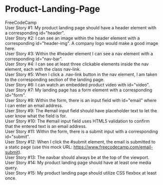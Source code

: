 # Product-Landing-Page
FreeCodeCamp
<br>
User Story #1: My product landing page should have a header element with a corresponding id="header".
<br>
User Story #2: I can see an image within the header element with a corresponding id="header-img". A company logo would make a good image here.
<br>
User Story #3: Within the #header element I can see a nav element with a corresponding id="nav-bar".
<br>
User Story #4: I can see at least three clickable elements inside the nav element, each with the class nav-link.
<br>
User Story #5: When I click a .nav-link button in the nav element, I am taken to the corresponding section of the landing page.
<br>
User Story #6: I can watch an embedded product video with id="video".
<br>
User Story #7: My landing page has a form element with a corresponding id="form".
<br>
User Story #8: Within the form, there is an input field with id="email" where I can enter an email address.
<br>
User Story #9: The #email input field should have placeholder text to let the user know what the field is for.
<br>
User Story #10: The #email input field uses HTML5 validation to confirm that the entered text is an email address.
<br>
User Story #11: Within the form, there is a submit input with a corresponding id="submit".
<br>
User Story #12: When I click the #submit element, the email is submitted to a static page (use this mock URL: https://www.freecodecamp.com/email-submit).
<br>
User Story #13: The navbar should always be at the top of the viewport.
<br>
User Story #14: My product landing page should have at least one media query.
<br>
User Story #15: My product landing page should utilize CSS flexbox at least once.<br>
